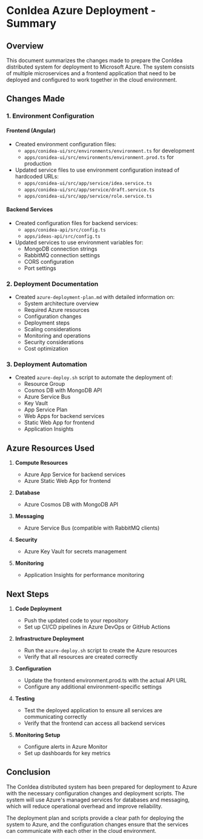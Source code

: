 # ConIdea Azure Deployment - Summary

## Overview

This document summarizes the changes made to prepare the ConIdea distributed system for deployment to Microsoft Azure. The system consists of multiple microservices and a frontend application that need to be deployed and configured to work together in the cloud environment.

## Changes Made

### 1. Environment Configuration

#### Frontend (Angular)

- Created environment configuration files:
  - `apps/conidea-ui/src/environments/environment.ts` for development
  - `apps/conidea-ui/src/environments/environment.prod.ts` for production
- Updated service files to use environment configuration instead of hardcoded URLs:
  - `apps/conidea-ui/src/app/service/idea.service.ts`
  - `apps/conidea-ui/src/app/service/draft.service.ts`
  - `apps/conidea-ui/src/app/service/role.service.ts`

#### Backend Services

- Created configuration files for backend services:
  - `apps/conidea-api/src/config.ts`
  - `apps/ideas-api/src/config.ts`
- Updated services to use environment variables for:
  - MongoDB connection strings
  - RabbitMQ connection settings
  - CORS configuration
  - Port settings

### 2. Deployment Documentation

- Created `azure-deployment-plan.md` with detailed information on:
  - System architecture overview
  - Required Azure resources
  - Configuration changes
  - Deployment steps
  - Scaling considerations
  - Monitoring and operations
  - Security considerations
  - Cost optimization

### 3. Deployment Automation

- Created `azure-deploy.sh` script to automate the deployment of:
  - Resource Group
  - Cosmos DB with MongoDB API
  - Azure Service Bus
  - Key Vault
  - App Service Plan
  - Web Apps for backend services
  - Static Web App for frontend
  - Application Insights

## Azure Resources Used

1. **Compute Resources**

   - Azure App Service for backend services
   - Azure Static Web App for frontend

2. **Database**

   - Azure Cosmos DB with MongoDB API

3. **Messaging**

   - Azure Service Bus (compatible with RabbitMQ clients)

4. **Security**

   - Azure Key Vault for secrets management

5. **Monitoring**
   - Application Insights for performance monitoring

## Next Steps

1. **Code Deployment**

   - Push the updated code to your repository
   - Set up CI/CD pipelines in Azure DevOps or GitHub Actions

2. **Infrastructure Deployment**

   - Run the `azure-deploy.sh` script to create the Azure resources
   - Verify that all resources are created correctly

3. **Configuration**

   - Update the frontend environment.prod.ts with the actual API URL
   - Configure any additional environment-specific settings

4. **Testing**

   - Test the deployed application to ensure all services are communicating correctly
   - Verify that the frontend can access all backend services

5. **Monitoring Setup**
   - Configure alerts in Azure Monitor
   - Set up dashboards for key metrics

## Conclusion

The ConIdea distributed system has been prepared for deployment to Azure with the necessary configuration changes and deployment scripts. The system will use Azure's managed services for databases and messaging, which will reduce operational overhead and improve reliability.

The deployment plan and scripts provide a clear path for deploying the system to Azure, and the configuration changes ensure that the services can communicate with each other in the cloud environment.
